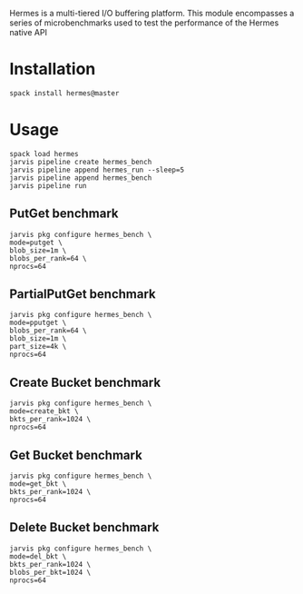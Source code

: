 Hermes is a multi-tiered I/O buffering platform. This module encompasses
a series of microbenchmarks used to test the performance of the Hermes
native API

# Installation

```bash
spack install hermes@master
```

# Usage

```
spack load hermes
jarvis pipeline create hermes_bench
jarvis pipeline append hermes_run --sleep=5
jarvis pipeline append hermes_bench
jarvis pipeline run
```

## PutGet benchmark

```
jarvis pkg configure hermes_bench \
mode=putget \
blob_size=1m \
blobs_per_rank=64 \
nprocs=64
```

## PartialPutGet benchmark

```
jarvis pkg configure hermes_bench \
mode=pputget \
blobs_per_rank=64 \
blob_size=1m \
part_size=4k \
nprocs=64
```

## Create Bucket benchmark

```
jarvis pkg configure hermes_bench \
mode=create_bkt \
bkts_per_rank=1024 \
nprocs=64
```

## Get Bucket benchmark

```
jarvis pkg configure hermes_bench \
mode=get_bkt \
bkts_per_rank=1024 \
nprocs=64
```

## Delete Bucket benchmark

```
jarvis pkg configure hermes_bench \
mode=del_bkt \
bkts_per_rank=1024 \
blobs_per_bkt=1024 \
nprocs=64
```

